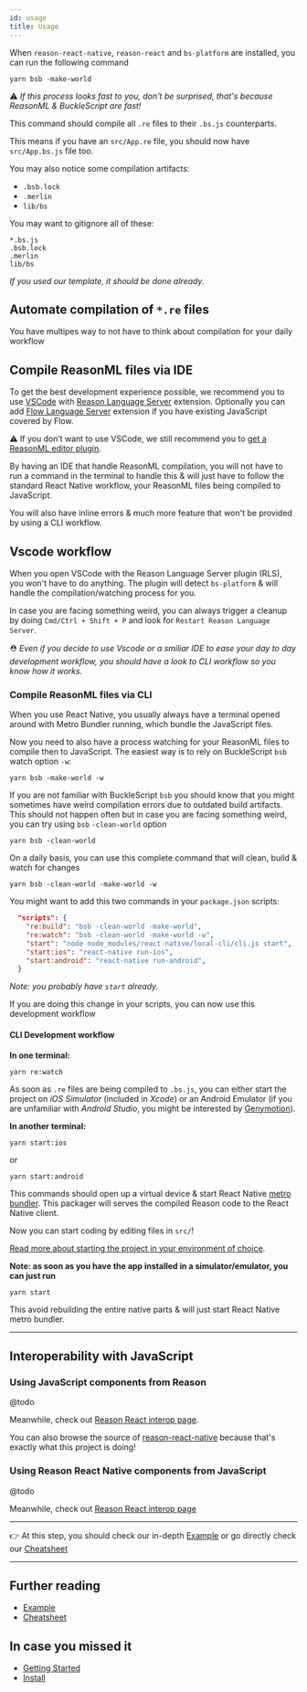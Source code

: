 ```yaml
---
id: usage
title: Usage
---
```


When `reason-react-native`, `reason-react` and `bs-platform` are installed, you
can run the following command

```console
yarn bsb -make-world
```

⚠️ _If this process looks fast to you, don't be surprised, that's because
ReasonML & BuckleScript are fast!_

This command should compile all `.re` files to their `.bs.js` counterparts.

This means if you have an `src/App.re` file, you should now have `src/App.bs.js`
file too.

You may also notice some compilation artifacts:

- `.bsb.lock`
- `.merlin`
- `lib/bs`

You may want to gitignore all of these:

```
*.bs.js
.bsb.lock
.merlin
lib/bs
```

_If you used our template, it should be done already_.

## Automate compilation of `*.re` files

You have multipes way to not have to think about compilation for your daily
workflow

## Compile ReasonML files via IDE

To get the best development experience possible, we recommend you to use
[VSCode](https://code.visualstudio.com) with
[Reason Language Server](https://marketplace.visualstudio.com/items?itemName=jaredly.reason-vscode)
extension. Optionally you can add
[Flow Language Server](https://marketplace.visualstudio.com/items?itemName=flowtype.flow-for-vscode)
extension if you have existing JavaScript covered by Flow.

⚠️ If you don’t want to use VSCode, we still recommend you to
[get a ReasonML editor plugin](https://reasonml.github.io/docs/en/editor-plugins/).

By having an IDE that handle ReasonML compilation, you will not have to run a
command in the terminal to handle this & will just have to follow the standard
React Native workflow, your ReasonML files being compiled to JavaScript.

You will also have inline errors & much more feature that won't be provided by
using a CLI workflow.

## Vscode workflow

When you open VSCode with the Reason Language Server plugin (RLS), you won't
have to do anything. The plugin will detect `bs-platform` & will handle the
compilation/watching process for you.

In case you are facing something weird, you can always trigger a cleanup by
doing `Cmd/Ctrl + Shift + P` and look for `Restart Reason Language Server`.

⛑ _Even if you decide to use Vscode or a smiliar IDE to ease your day to day
development workflow, you should have a look to CLI workflow so you know how it
works._

### Compile ReasonML files via CLI

When you use React Native, you usually always have a terminal opened around with
Metro Bundler running, which bundle the JavaScript files.

Now you need to also have a process watching for your ReasonML files to compile
then to JavaScript. The easiest way is to rely on BuckleScript `bsb` watch
option `-w`:

```console
yarn bsb -make-world -w
```

If you are not familiar with BuckleScript `bsb` you should know that you might
sometimes have weird compilation errors due to outdated build artifacts. This
should not happen often but in case you are facing something weird, you can try
using `bsb` `-clean-world` option

```console
yarn bsb -clean-world
```

On a daily basis, you can use this complete command that will clean, build &
watch for changes

```console
yarn bsb -clean-world -make-world -w
```

You might want to add this two commands in your `package.json` scripts:

```json
  "scripts": {
    "re:build": "bsb -clean-world -make-world",
    "re:watch": "bsb -clean-world -make-world -w",
    "start": "node node_modules/react-native/local-cli/cli.js start",
    "start:ios": "react-native run-ios",
    "start:android": "react-native run-android",
  }
```

_Note: you probably have `start` already._

If you are doing this change in your scripts, you can now use this development
workflow

#### CLI Development workflow

**In one terminal:**

```console
yarn re:watch
```

As soon as `.re` files are being compiled to `.bs.js`, you can either start the
project on _iOS Simulator_ (included in _Xcode_) or an Android Emulator (if you
are unfamiliar with _Android Studio_, you might be interested by
[Genymotion](https://www.genymotion.com)).

**In another terminal:**

```console
yarn start:ios
```

or

```console
yarn start:android
```

This commands should open up a virtual device & start React Native
[metro bundler](https://github.com/facebook/metro). This packager will serves
the compiled Reason code to the React Native client.

Now you can start coding by editing files in `src/`!

[Read more about starting the project in your environment of choice](http://facebook.github.io/react-native/docs/getting-started).

**Note: as soon as you have the app installed in a simulator/emulator, you can
just run**

```console
yarn start
```

This avoid rebuilding the entire native parts & will just start React Native
metro bundler.

---

## Interoperability with JavaScript

### Using JavaScript components from Reason

@todo

Meanwhile, check out
[Reason React interop page](https://reasonml.github.io/reason-react/docs/en/components#interop).

You can also browse the source of
[reason-react-native](https://github.com/reasonml-community/reason-react-native/tree/master/reason-react-native/src)
because that's exactly what this project is doing!

### Using Reason React Native components from JavaScript

@todo

Meanwhile, check out
[Reason React interop page](https://reasonml.github.io/reason-react/docs/en/components#interop)

---

👉 At this step, you should check our in-depth
[Example](/reason-react-native/en/docs/example/) or go directly check our
[Cheatsheet](/reason-react-native/en/docs/cheatsheet/)

---

## Further reading

- [Example](/reason-react-native/en/docs/example/)
- [Cheatsheet](/reason-react-native/en/docs/cheatsheet/)

## In case you missed it

- [Getting Started](/reason-react-native/en/docs/)
- [Install](/reason-react-native/en/docs/install/)
